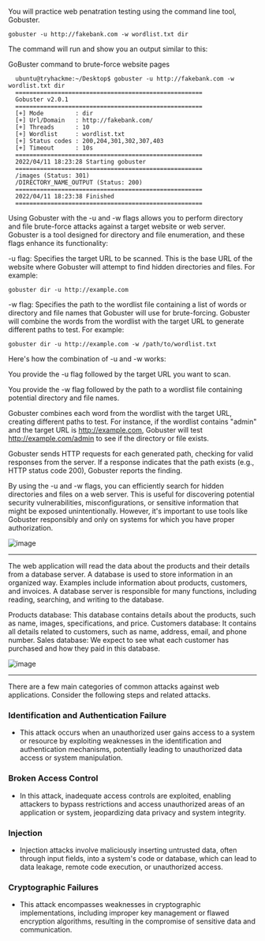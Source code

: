 You will practice web penatration testing using the command line tool, Gobuster.

    gobuster -u http://fakebank.com -w wordlist.txt dir

The command will run and show you an output similar to this:

GoBuster command to brute-force website pages
     
      ubuntu@tryhackme:~/Desktop$ gobuster -u http://fakebank.com -w wordlist.txt dir
      =====================================================
      Gobuster v2.0.1
      =====================================================
      [+] Mode         : dir
      [+] Url/Domain   : http://fakebank.com/
      [+] Threads      : 10
      [+] Wordlist     : wordlist.txt
      [+] Status codes : 200,204,301,302,307,403
      [+] Timeout      : 10s
      =====================================================
      2022/04/11 18:23:28 Starting gobuster
      =====================================================
      /images (Status: 301)
      /DIRECTORY_NAME_OUTPUT (Status: 200)
      =====================================================
      2022/04/11 18:23:38 Finished
      =====================================================

Using Gobuster with the -u and -w flags allows you to perform directory and file brute-force attacks against a target website or web server. Gobuster is a tool designed for directory and file enumeration, and these flags enhance its functionality:

-u flag: Specifies the target URL to be scanned. This is the base URL of the website where Gobuster will attempt to find hidden directories and files. For example:

    gobuster dir -u http://example.com

-w flag: Specifies the path to the wordlist file containing a list of words or directory and file names that Gobuster will use for brute-forcing. Gobuster will combine the words from the wordlist with the target URL to generate different paths to test. For example:

    gobuster dir -u http://example.com -w /path/to/wordlist.txt

Here's how the combination of -u and -w works:

You provide the -u flag followed by the target URL you want to scan.

You provide the -w flag followed by the path to a wordlist file containing potential directory and file names.

Gobuster combines each word from the wordlist with the target URL, creating different paths to test. For instance, if the wordlist contains "admin" and the target URL is http://example.com, Gobuster will test http://example.com/admin to see if the directory or file exists.

Gobuster sends HTTP requests for each generated path, checking for valid responses from the server. If a response indicates that the path exists (e.g., HTTP status code 200), Gobuster reports the finding.

By using the -u and -w flags, you can efficiently search for hidden directories and files on a web server. This is useful for discovering potential security vulnerabilities, misconfigurations, or sensitive information that might be exposed unintentionally. However, it's important to use tools like Gobuster responsibly and only on systems for which you have proper authorization. 

![image](https://github.com/testcomputer/TryHackMe-Modules/assets/104815254/6220e4e6-9df3-4e6d-b6e7-78de744089a5)

---
   
The web application will read the data about the products and their details from a database server. A database is used to store 
information in an organized way. Examples include information about products, customers, and invoices. A database server is 
responsible for many functions, including reading, searching, and writing to the database.


Products database: This database contains details about the products, such as name, images, specifications, and price.
Customers database: It contains all details related to customers, such as name, address, email, and phone number.
Sales database: We expect to see what each customer has purchased and how they paid in this database.


![image](https://github.com/testcomputer/TryHackMe-Modules/assets/104815254/9bfca321-a8f0-424a-80a3-32bef8aa1f9f)

---

There are a few main categories of common attacks against web applications. Consider the following steps and related attacks.

<h3> Identification and Authentication Failure </h3>

* This attack occurs when an unauthorized user gains access to a system or resource by exploiting weaknesses in the identification and 
authentication mechanisms, potentially leading to unauthorized data access or system manipulation.

<h3> Broken Access Control </h3>

* In this attack, inadequate access controls are exploited, enabling attackers to bypass restrictions and access unauthorized areas of 
 an application or system, jeopardizing data privacy and system integrity.

<h3> Injection </h3>

* Injection attacks involve maliciously inserting untrusted data, often through input fields, into a system's code or database, which 
 can lead to data leakage, remote code execution, or unauthorized access.

<h3> Cryptographic Failures </h3> 

* This attack encompasses weaknesses in cryptographic implementations, including improper key management or flawed encryption 
algorithms, resulting in the compromise of sensitive data and communication.

